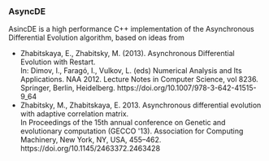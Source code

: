 ### AsyncDE

AsincDE is a high performance C++ implementation of the Asynchronous Differential Evolution algorithm, based on ideas from
<ul>
  <li>Zhabitskaya, E., Zhabitsky, M. (2013). Asynchronous Differential Evolution with Restart.</li>
 In: Dimov, I., Faragó, I., Vulkov, L. (eds) Numerical Analysis and Its Applications. NAA 2012. Lecture Notes in Computer Science, vol 8236. Springer,
 Berlin, Heidelberg. https://doi.org/10.1007/978-3-642-41515-9_64
  <li>Zhabitsky, M., Zhabitskaya, E. 2013. Asynchronous differential evolution with adaptive correlation matrix.</li>
 In Proceedings of the 15th annual conference on Genetic and evolutionary computation (GECCO '13). Association for Computing Machinery, New York, NY, USA, 455–462.
 https://doi.org/10.1145/2463372.2463428
</ul>

<!--
**asyncde/asyncde** is a ✨ _special_ ✨ repository because its `README.md` (this file) appears on your GitHub profile.

Here are some ideas to get you started:

- 🔭 I’m currently working on ...
- 🌱 I’m currently learning ...
- 👯 I’m looking to collaborate on ...
- 🤔 I’m looking for help with ...
- 💬 Ask me about ...
- 📫 How to reach me: ...
- 😄 Pronouns: ...
- ⚡ Fun fact: ...
-->
